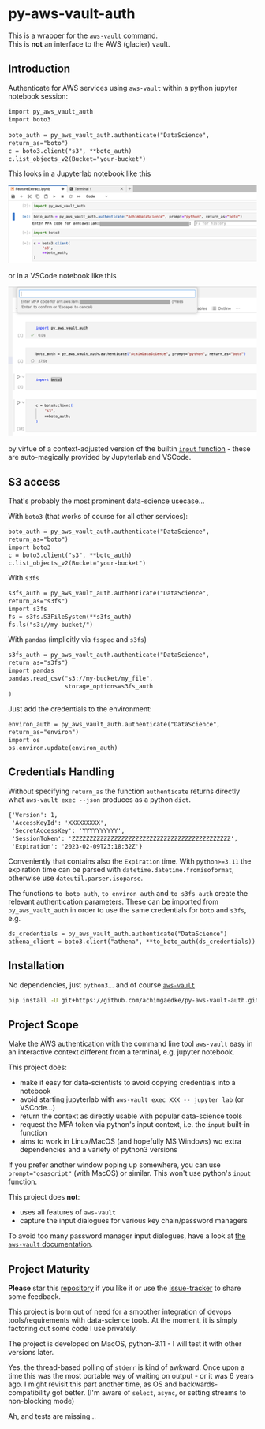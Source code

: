 # py-aws-vault-auth

This is a wrapper for the [`aws-vault` command](https://github.com/99designs/aws-vault).<br/>
This is **not** an interface to the AWS (glacier) vault.

## Introduction

Authenticate for AWS services using `aws-vault` within a python jupyter
notebook session:

```python3
import py_aws_vault_auth
import boto3

boto_auth = py_aws_vault_auth.authenticate("DataScience", return_as="boto")
c = boto3.client("s3", **boto_auth)
c.list_objects_v2(Bucket="your-bucket")
```

This looks in a Jupyterlab notebook like this

![py_aws_vault_auth dialogue in Jupyterlab notebook](doc/MFA_JupyterLabNotebook.png)

or in a VSCode notebook like this

![py_aws_vault_auth dialogue in VSCode notebook](doc/MFA_VSCodeNotebook.png)

by virtue of a context-adjusted version of the builtin [`input` function](
https://docs.python.org/3/library/functions.html#input) - these are
auto-magically provided by Jupyterlab and VSCode.

## S3 access

That's probably the most prominent data-science usecase...

With `boto3` (that works of course for all other services):

```python3
boto_auth = py_aws_vault_auth.authenticate("DataScience", return_as="boto")
import boto3
c = boto3.client("s3", **boto_auth)
c.list_objects_v2(Bucket="your-bucket")
```

With `s3fs`

```python3
s3fs_auth = py_aws_vault_auth.authenticate("DataScience", return_as="s3fs")
import s3fs
fs = s3fs.S3FileSystem(**s3fs_auth)
fs.ls("s3://my-bucket/")
```

With `pandas` (implicitly via `fsspec` and `s3fs`)

```python3
s3fs_auth = py_aws_vault_auth.authenticate("DataScience", return_as="s3fs")
import pandas
pandas.read_csv("s3://my-bucket/my_file",
                storage_options=s3fs_auth
)
```

Just add the credentials to the environment:

```python3
environ_auth = py_aws_vault_auth.authenticate("DataScience", return_as="environ")
import os
os.environ.update(environ_auth)
```

## Credentials Handling

Without specifying `return_as` the function `authenticate` returns directly
what `aws-vault exec --json` produces as a python `dict`.

```pytnon
{'Version': 1,
 'AccessKeyId': 'XXXXXXXXX',
 'SecretAccessKey': 'YYYYYYYYYY',
 'SessionToken': 'ZZZZZZZZZZZZZZZZZZZZZZZZZZZZZZZZZZZZZZZZZZZZZ',
 'Expiration': '2023-02-09T23:18:32Z'}
 ```

Conveniently that contains also the `Expiration` time. With `python>=3.11`
the expiration time can be parsed with `datetime.datetime.fromisoformat`,
otherwise use `dateutil.parser.isoparse`.

The functions `to_boto_auth`, `to_environ_auth` and `to_s3fs_auth` create the
relevant authentication parameters. These can be imported from `py_aws_vault_auth`
in order to use the same credentials for `boto` and `s3fs`, e.g.

```python3
ds_credentials = py_aws_vault_auth.authenticate("DataScience")
athena_client = boto3.client("athena", **to_boto_auth(ds_credentials))
```

## Installation

No dependencies, just `python3`... and of course [`aws-vault`](https://github.com/99designs/aws-vault)

```sh
pip install -U git+https://github.com/achimgaedke/py-aws-vault-auth.git
```

## Project Scope

Make the AWS authentication with the command line tool `aws-vault` easy in an
interactive context different from a terminal, e.g. jupyter notebook.

This project does:

* make it easy for data-scientists to avoid copying credentials into a notebook
* avoid starting jupyterlab with `aws-vault exec XXX -- jupyter lab` (or VSCode...)
* return the context as directly usable with popular data-science tools
* request the MFA token via python's input context, i.e. the `input` built-in function
* aims to work in Linux/MacOS (and hopefully MS Windows) wo extra dependencies and
  a variety of python3 versions

If you prefer another window poping up somewhere, you can use `prompt="osascript"`
(with MacOS) or similar. This won't use python's `input` function.

This project does **not**:

* uses all features of `aws-vault`
* capture the input dialogues for various key chain/password managers

To avoid too many password manager input dialogues, have a look at [the
`aws-vault` documentation](https://github.com/99designs/aws-vault/blob/master/USAGE.md#backends).

## Project Maturity

**Please** star this [repository](https://github.com/achimgaedke/py-aws-vault-auth)
if you like it or use the [issue-tracker](https://github.com/achimgaedke/py-aws-vault-auth/issues)
to share some feedback.

This project is born out of need for a smoother integration of devops tools/requirements
with data-science tools. At the moment, it is simply factoring out some code I use
privately.

The project is developed on MacOS, python-3.11 - I will test it with other versions later.

Yes, the thread-based polling of `stderr` is kind of awkward. Once upon a time
this was the most portable way of waiting on output - or it was 6 years ago.
I might revisit this part another time, as OS and backwards-compatibility got
better. (I'm aware of `select`, `async`, or setting streams to non-blocking mode)

Ah, and tests are missing...
